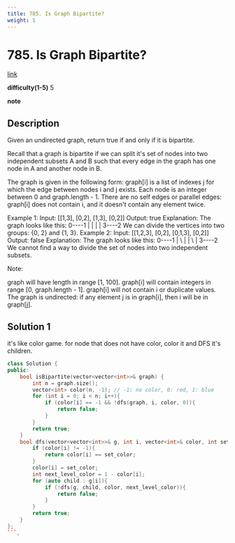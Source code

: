 ```yaml
---
title: 785. Is Graph Bipartite?
weight: 1
---
```

# 785. Is Graph Bipartite?
[link](https://leetcode.com/problems/is-graph-bipartite/)

**difficulty(1-5)**
5

**note**

## Description
Given an undirected graph, return true if and only if it is bipartite.

Recall that a graph is bipartite if we can split it's set of nodes into two independent subsets A and B such that every edge in the graph has one node in A and another node in B.

The graph is given in the following form: graph[i] is a list of indexes j for which the edge between nodes i and j exists.  Each node is an integer between 0 and graph.length - 1.  There are no self edges or parallel edges: graph[i] does not contain i, and it doesn't contain any element twice.

Example 1:
Input: [[1,3], [0,2], [1,3], [0,2]]
Output: true
Explanation: 
The graph looks like this:
0----1
|    |
|    |
3----2
We can divide the vertices into two groups: {0, 2} and {1, 3}.
Example 2:
Input: [[1,2,3], [0,2], [0,1,3], [0,2]]
Output: false
Explanation: 
The graph looks like this:
0----1
| \  |
|  \ |
3----2
We cannot find a way to divide the set of nodes into two independent subsets.
 

Note:

graph will have length in range [1, 100].
graph[i] will contain integers in range [0, graph.length - 1].
graph[i] will not contain i or duplicate values.
The graph is undirected: if any element j is in graph[i], then i will be in graph[j].

## Solution 1
it's like color game. 
for node that does not have color, color it and DFS it's children.

```c++
class Solution {
public:
    bool isBipartite(vector<vector<int>>& graph) {
        int n = graph.size();
        vector<int> color(n, -1); // -1: no color, 0: red, 1: blue
        for (int i = 0; i < n; i++){
            if (color[i] == -1 && !dfs(graph, i, color, 0)){
                return false;
            }
        }
        return true;
    }
    bool dfs(vector<vector<int>>& g, int i, vector<int>& color, int set_color){
        if (color[i] != -1){
            return color[i] == set_color;
        }
        color[i] = set_color;
        int next_level_color = 1 - color[i];
        for (auto child : g[i]){
            if (!dfs(g, child, color, next_level_color)){
                return false;
            }
        }
        return true;
    }
};
```, 